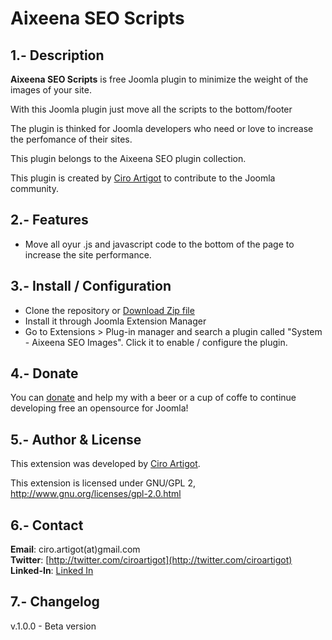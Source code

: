 Aixeena SEO Scripts
===============

1.- Description
---------------------------  

**Aixeena SEO Scripts** is free Joomla plugin to minimize the weight of the images of your site.

With this Joomla plugin just move all the scripts to the bottom/footer

The plugin is thinked for Joomla developers who need or love to increase the perfomance of their sites.

This plugin belongs to the Aixeena SEO plugin collection.

This plugin is created by [Ciro Artigot](http://twitter/ciroartigot) to contribute to the Joomla community.

2.- Features
---------------------------
* Move all oyur .js and javascript code to the bottom of the page to increase the site performance.

3.- Install / Configuration
--------------------------- 
- Clone the repository or [Download Zip file](https://github.com/CiroArtigot/aixeenaseoscripts/archive/master.zip)
- Install it through Joomla Extension Manager 
- Go to Extensions > Plug-in manager and search a plugin called "System - Aixeena SEO Images". Click it to enable / configure the plugin.

4.- Donate
---------------------------
You can [donate](https://www.paypal.com/donate/?token=YJ_4RSeWoYiDjVYv0nqui0cvJgVJMI7Gp0NoDFs0URpD_VrWNAcwPy5bw3ZLWTcvSKEoW0&country.x=US&locale.x=US) and help my with a beer or a cup of coffe to continue developing free an opensource for Joomla!

5.- Author & License
---------------------------
This extension was developed by [Ciro Artigot](http://twitter.com/ciroartigot).

This extension is licensed under GNU/GPL 2, http://www.gnu.org/licenses/gpl-2.0.html  

6.- Contact
---------------------------
**Email**: ciro.artigot(at)gmail.com  
**Twitter**: [http://twitter.com/ciroartigot](http://twitter.com/ciroartigot)  
**Linked-In**: [Linked In](https://www.linkedin.com/in/ciroartigot)  

7.- Changelog
---------------------------
v.1.0.0 - Beta version  
